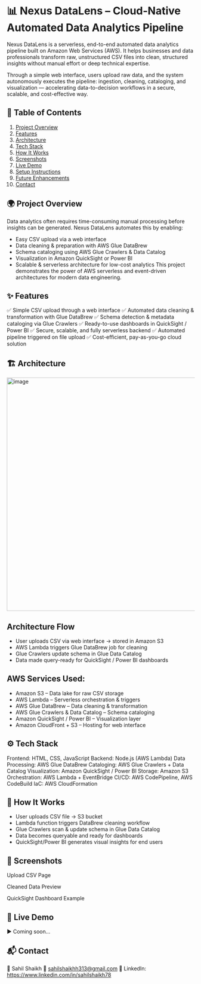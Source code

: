 # 📊 Nexus DataLens – Cloud-Native Automated Data Analytics Pipeline

Nexus DataLens is a serverless, end-to-end automated data analytics pipeline built on Amazon Web Services (AWS).
It helps businesses and data professionals transform raw, unstructured CSV files into clean, structured insights without manual effort or deep technical expertise.

Through a simple web interface, users upload raw data, and the system autonomously executes the pipeline: ingestion, cleaning, cataloging, and visualization — accelerating data-to-decision workflows in a secure, scalable, and cost-effective way.

## 📌 Table of Contents

1. [Project Overview](#-project-overview)  
2. [Features](#-features)  
3. [Architecture](#-architecture)  
4. [Tech Stack](#-tech-stack)  
5. [How It Works](#-how-it-works)  
6. [Screenshots](#-screenshots)  
7. [Live Demo](#-live-demo)  
8. [Setup Instructions](#-setup-instructions)  
9. [Future Enhancements](#-future-enhancements)  
10. [Contact](#-contact)

## 🌍 Project Overview

Data analytics often requires time-consuming manual processing before insights can be generated.
Nexus DataLens automates this by enabling:
- Easy CSV upload via a web interface
- Data cleaning & preparation with AWS Glue DataBrew
- Schema cataloging using AWS Glue Crawlers & Data Catalog
- Visualization in Amazon QuickSight or Power BI
- Scalable & serverless architecture for low-cost analytics
This project demonstrates the power of AWS serverless and event-driven architectures for modern data engineering.

## ✨ Features

✅ Simple CSV upload through a web interface
✅ Automated data cleaning & transformation with Glue DataBrew
✅ Schema detection & metadata cataloging via Glue Crawlers
✅ Ready-to-use dashboards in QuickSight / Power BI
✅ Secure, scalable, and fully serverless backend
✅ Automated pipeline triggered on file upload
✅ Cost-efficient, pay-as-you-go cloud solution

## 🏗 Architecture
<img width="940" height="625" alt="image" src="https://github.com/user-attachments/assets/7a2d15f0-b26a-455f-94ea-e3d30f8c73f3" />

## Architecture Flow

- User uploads CSV via web interface → stored in Amazon S3
- AWS Lambda triggers Glue DataBrew job for cleaning
- Glue Crawlers update schema in Glue Data Catalog
- Data made query-ready for QuickSight / Power BI dashboards

## AWS Services Used:
- Amazon S3 – Data lake for raw CSV storage
- AWS Lambda – Serverless orchestration & triggers
- AWS Glue DataBrew – Data cleaning & transformation
- AWS Glue Crawlers & Data Catalog – Schema cataloging
- Amazon QuickSight / Power BI – Visualization layer
- Amazon CloudFront + S3 – Hosting for web interface

## ⚙ Tech Stack

Frontend: HTML, CSS, JavaScript
Backend: Node.js (AWS Lambda)
Data Processing: AWS Glue DataBrew
Cataloging: AWS Glue Crawlers + Data Catalog
Visualization: Amazon QuickSight / Power BI
Storage: Amazon S3
Orchestration: AWS Lambda + EventBridge
CI/CD: AWS CodePipeline, AWS CodeBuild
IaC: AWS CloudFormation

## 🔄 How It Works

- User uploads CSV file → S3 bucket
- Lambda function triggers DataBrew cleaning workflow
- Glue Crawlers scan & update schema in Glue Data Catalog
- Data becomes queryable and ready for dashboards
- QuickSight/Power BI generates visual insights for end users

## 📸 Screenshots

Upload CSV Page

Cleaned Data Preview

QuickSight Dashboard Example


## 🎥 Live Demo

▶ Coming soon...






## 📬 Contact

👤 Sahil Shaikh
📧 sahilshaikhh313@gmail.com
🔗 LinkedIn: https://www.linkedin.com/in/sahilshaikh78
